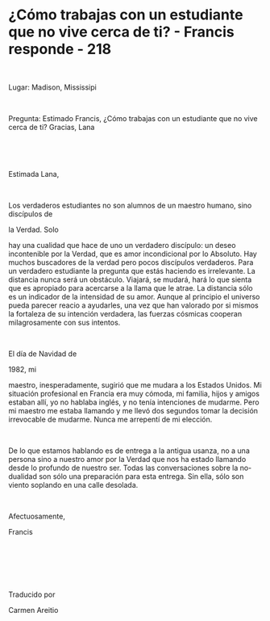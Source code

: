 # ¿Cómo trabajas con un estudiante que no vive cerca de ti? - Francis responde - 218



&nbsp;





Lugar: Madison, Mississipi






&nbsp;






Pregunta: Estimado Francis, &iquest;C&oacute;mo trabajas con un estudiante que no vive cerca de ti? Gracias, Lana






&nbsp;







&nbsp;






Estimada Lana,






&nbsp;






Los verdaderos estudiantes no son alumnos de un maestro humano, sino disc&iacute;pulos de 





la Verdad. Solo





 hay una cualidad que hace de uno un verdadero disc&iacute;pulo: un deseo incontenible por la Verdad, que es amor incondicional por lo Absoluto. Hay muchos buscadores de la verdad pero pocos disc&iacute;pulos verdaderos. Para un verdadero estudiante la pregunta que est&aacute;s haciendo es irrelevante. La distancia nunca ser&aacute; un obst&aacute;culo. Viajar&aacute;, se mudar&aacute;, har&aacute; lo que sienta que es apropiado para acercarse a la llama que le atrae. La distancia s&oacute;lo es un indicador de la intensidad de su amor. Aunque al principio el universo pueda parecer reacio a ayudarles, una vez que han valorado por si mismos la fortaleza de su intenci&oacute;n verdadera, las fuerzas c&oacute;smicas cooperan milagrosamente con sus intentos.






&nbsp;






El d&iacute;a de Navidad de 





1982, mi





 maestro, inesperadamente, sugiri&oacute; que me mudara a los Estados Unidos. Mi situaci&oacute;n profesional en Francia era muy c&oacute;moda, mi familia, hijos y amigos estaban all&iacute;, yo no hablaba ingl&eacute;s, y no ten&iacute;a intenciones de mudarme. Pero mi maestro me estaba llamando y me llev&oacute; dos segundos tomar la decisi&oacute;n irrevocable de mudarme. Nunca me arrepent&iacute; de mi elecci&oacute;n.






&nbsp;






De lo que estamos hablando es de entrega a la antigua usanza, no a una persona sino a nuestro amor por la Verdad que nos ha estado llamando desde lo profundo de nuestro ser. Todas las conversaciones sobre la no-dualidad son s&oacute;lo una preparaci&oacute;n para esta entrega. Sin ella, s&oacute;lo son viento soplando en una calle desolada.






&nbsp;






Afectuosamente, 





Francis






&nbsp;







&nbsp;







&nbsp;






Traducido por 






Carmen Areitio









